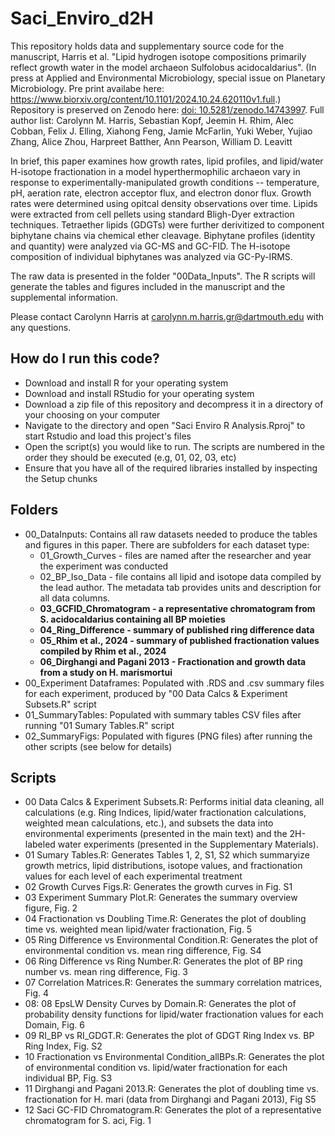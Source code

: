 # Saci_Enviro_d2H
This repository holds data and supplementary source code for the manuscript, Harris et al. "Lipid hydrogen isotope compositions primarily reflect growth water in the model archaeon Sulfolobus acidocaldarius". (In press at Applied and Environmental Microbiology, special issue on Planetary Microbiology. Pre print availabe here: <https://www.biorxiv.org/content/10.1101/2024.10.24.620110v1.full>.) Repository is preserved on Zenodo here: [doi: 10.5281/zenodo.14743997](https://doi.org/10.5281/zenodo.14743997). Full author list: Carolynn M. Harris, Sebastian Kopf, Jeemin H. Rhim, Alec Cobban, Felix J. Elling, Xiahong Feng, Jamie McFarlin, Yuki Weber, Yujiao Zhang, Alice Zhou, Harpreet Batther, Ann Pearson, William D. Leavitt

In brief, this paper examines how growth rates, lipid profiles, and lipid/water H-isotope fractionation in a model hyperthermophilic archaeon vary in response to experimentally-manipulated growth conditions -- temperature, pH, aeration rate, electron acceptor flux, and electron donor flux. Growth rates were determined using opitcal density observations over time. Lipids were extracted from cell pellets using standard Bligh-Dyer extraction techniques. Tetraether lipids (GDGTs) were further derivitized to component biphytane chains via chemical ether cleavage. Biphytane profiles (identity and quantity) were analyzed via GC-MS and GC-FID. The H-isotope composition of individual biphytanes was analyzed via GC-Py-IRMS. 

The raw data is presented in the folder "00Data_Inputs". The R scripts will generate the tables and figures included in the manuscript and the supplemental information.

Please contact Carolynn Harris at carolynn.m.harris.gr@dartmouth.edu with any questions. 

## How do I run this code?
- Download and install R for your operating system
- Download and install RStudio for your operating system
- Download a zip file of this repository and decompress it in a directory of your choosing on your computer
- Navigate to the directory and open "Saci Enviro R Analysis.Rproj"  to start Rstudio and load this project's files
- Open the script(s) you would like to run. The scripts are numbered in the order they should be executed (e.g, 01, 02, 03, etc)
- Ensure that you have all of the required libraries installed by inspecting the Setup chunks 

## Folders
- 00_DataInputs: Contains all raw datasets needed to produce the tables and figures in this paper. There are subfolders for each dataset type: 
  - 01_Growth_Curves - files are named after the researcher and year the experiment was conducted  
  - 02_BP_Iso_Data - file contains all lipid and isotope data compiled by the lead author. The metadata tab provides units and description for all data columns.  
  - **03_GCFID_Chromatogram - a representative chromatogram from S. acidocaldarius containing all BP moieties**  
  - **04_Ring_Difference - summary of published ring difference data**  
  - **05_Rhim et al., 2024 - summary of published fractionation values compiled by Rhim et al., 2024**  
  - **06_Dirghangi and Pagani 2013 - Fractionation and growth data from a study on H. marismortui**  
- 00_Experiment Dataframes: Populated with .RDS and .csv summary files for each experiment, produced by "00 Data Calcs & Experiment Subsets.R" script
- 01_SummaryTables: Populated with summary tables CSV files after running "01 Sumary Tables.R" script
- 02_SummaryFigs: Populated with figures (PNG files) after running the other scripts (see below for details)

## Scripts
- 00 Data Calcs & Experiment Subsets.R: Performs initial data cleaning, all calculations (e.g. Ring Indices, lipid/water fractionation calculations, weighted mean calculations, etc.), and subsets the data into environmental experiments (presented in the main text) and the 2H-labeled water experiments (presented in the Supplementary Materials).
- 01 Sumary Tables.R: Generates Tables 1, 2, S1, S2 which summaryize growth metrics, lipid distributions, isotope values, and fractionation values for each level of each experimental treatment
- 02 Growth Curves Figs.R: Generates the growth curves in Fig. S1
- 03 Experiment Summary Plot.R: Generates the summary overview figure, Fig. 2
- 04 Fractionation vs Doubling Time.R: Generates the plot of doubling time vs. weighted mean lipid/water fractionation, Fig. 5
- 05 Ring Difference vs Environmental Condition.R: Generates the plot of environmental condition vs. mean ring difference, Fig. S4
- 06 Ring Difference vs Ring Number.R: Generates the plot of BP ring number vs. mean ring difference, Fig. 3
- 07 Correlation Matrices.R: Generates the summary correlation matrices, Fig. 4
- 08: 08 EpsLW Density Curves by Domain.R: Generates the plot of probability density functions for lipid/water fractionation values for each Domain, Fig. 6
- 09 RI_BP vs RI_GDGT.R: Generates the plot of GDGT Ring Index vs. BP Ring Index, Fig. S2 
- 10 Fractionation vs Environmental Condition_allBPs.R: Generates the plot of environmental condition vs. lipid/water fractionation for each individual BP, Fig. S3
- 11 Dirghangi and Pagani 2013.R: Generates the plot of doubling time vs. fractionation for H. mari (data from Dirghangi and Pagani 2013), Fig S5
- 12 Saci GC-FID Chromatogram.R: Generates the plot of a representative chromatogram for S. aci, Fig. 1
